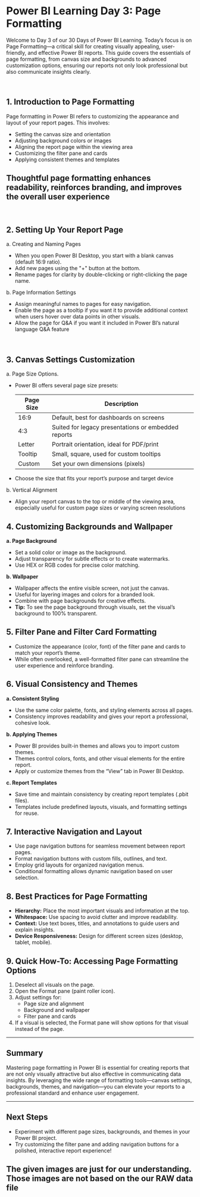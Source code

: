 <h1>Power BI Learning Day 3: Page Formatting</h1>

<P>
  Welcome to Day 3 of our 30 Days of Power BI Learning. Today’s focus is on Page Formatting—a critical skill for creating visually appealing, user-friendly, and effective Power BI reports. This guide covers the essentials of page formatting, from canvas size and backgrounds to advanced customization options, ensuring our reports not only look professional but also communicate insights clearly.
</P>

</br>
<h2>1. Introduction to Page Formatting</h2>
<p>
  Page formatting in Power BI refers to customizing the appearance and layout of your report pages. This involves:

  * Setting the canvas size and orientation
  * Adjusting background colors or images
  * Aligning the report page within the viewing area
  * Customizing the filter pane and cards
  * Applying consistent themes and templates
## Thoughtful page formatting enhances readability, reinforces branding, and improves the overall user experience
</p>
<br>
<h2>2. Setting Up Your Report Page</h2>

  a. Creating and Naming Pages
  * When you open Power BI Desktop, you start with a blank canvas (default 16:9 ratio).
  * Add new pages using the "+" button at the bottom.
  * Rename pages for clarity by double-clicking or right-clicking the page name.

  b. Page Information Settings
  * Assign meaningful names to pages for easy navigation.
  * Enable the page as a tooltip if you want it to provide additional context when users hover over data points in other visuals.
  * Allow the page for Q&A if you want it included in Power BI’s natural language Q&A feature
 <br>
 <h2>3. Canvas Settings Customization</h2>
 
  a. Page Size Options.
   * Power BI offers several page size presets:
     
      | Page Size | Description                                         |
      |-----------|-----------------------------------------------------|
      | 16:9      | Default, best for dashboards on screens             |
      | 4:3       | Suited for legacy presentations or embedded reports |
      | Letter    | Portrait orientation, ideal for PDF/print           |
      | Tooltip   | Small, square, used for custom tooltips             |
      | Custom    | Set your own dimensions (pixels)                    |
   * Choose the size that fits your report’s purpose and target device
     
  b. Vertical Alignment
   * Align your report canvas to the top or middle of the viewing area, especially useful for custom page sizes or varying screen resolutions
     <br>
   ## 4. Customizing Backgrounds and Wallpaper

**a. Page Background**<br>
- Set a solid color or image as the background.<br>
- Adjust transparency for subtle effects or to create watermarks.<br>
- Use HEX or RGB codes for precise color matching.<br>

**b. Wallpaper**<br>
- Wallpaper affects the entire visible screen, not just the canvas.<br>
- Useful for layering images and colors for a branded look.<br>
- Combine with page backgrounds for creative effects.<br>
- **Tip:** To see the page background through visuals, set the visual’s background to 100% transparent.<br>

## 5. Filter Pane and Filter Card Formatting

- Customize the appearance (color, font) of the filter pane and cards to match your report’s theme.<br>
- While often overlooked, a well-formatted filter pane can streamline the user experience and reinforce branding.<br>

## 6. Visual Consistency and Themes

**a. Consistent Styling**<br>
- Use the same color palette, fonts, and styling elements across all pages.<br>
- Consistency improves readability and gives your report a professional, cohesive look.<br>

**b. Applying Themes**<br>
- Power BI provides built-in themes and allows you to import custom themes.<br>
- Themes control colors, fonts, and other visual elements for the entire report.<br>
- Apply or customize themes from the “View” tab in Power BI Desktop.<br>

**c. Report Templates**<br>
- Save time and maintain consistency by creating report templates (.pbit files).<br>
- Templates include predefined layouts, visuals, and formatting settings for reuse.<br>

## 7. Interactive Navigation and Layout

- Use page navigation buttons for seamless movement between report pages.<br>
- Format navigation buttons with custom fills, outlines, and text.<br>
- Employ grid layouts for organized navigation menus.<br>
- Conditional formatting allows dynamic navigation based on user selection.<br>

## 8. Best Practices for Page Formatting

- **Hierarchy:** Place the most important visuals and information at the top.<br>
- **Whitespace:** Use spacing to avoid clutter and improve readability.<br>
- **Context:** Use text boxes, titles, and annotations to guide users and explain insights.<br>
- **Device Responsiveness:** Design for different screen sizes (desktop, tablet, mobile).<br>

## 9. Quick How-To: Accessing Page Formatting Options

1. Deselect all visuals on the page.<br>
2. Open the Format pane (paint roller icon).<br>
3. Adjust settings for:<br>
   - Page size and alignment<br>
   - Background and wallpaper<br>
   - Filter pane and cards<br>
4. If a visual is selected, the Format pane will show options for that visual instead of the page.<br>

---

## Summary

Mastering page formatting in Power BI is essential for creating reports that are not only visually attractive but also effective in communicating data insights. By leveraging the wide range of formatting tools—canvas settings, backgrounds, themes, and navigation—you can elevate your reports to a professional standard and enhance user engagement.<br>

---

## Next Steps

- Experiment with different page sizes, backgrounds, and themes in your Power BI project.<br>
- Try customizing the filter pane and adding navigation buttons for a polished, interactive report experience!<br>

## The given images are just for our understanding. Those images are not based on the our RAW data file




